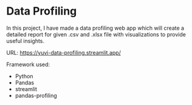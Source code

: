 # Data Profiling

In this project, I have made a data profiling web app which will create a  detailed report for given .csv and .xlsx file with visualizations to provide useful insights.

URL: https://yuvi-data-profiling.streamlit.app/

Framework used:
- Python
- Pandas
- streamlit
- pandas-profiling

